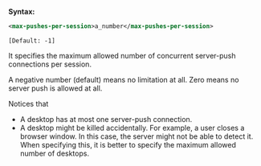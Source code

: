 **Syntax:**

```xml
<max-pushes-per-session>a_number</max-pushes-per-session>
```

`[Default: -1]`

It specifies the maximum allowed number of concurrent server-push
connections per session.

A negative number (default) means no limitation at all. Zero means no
server push is allowed at all.

Notices that

- A desktop has at most one server-push connection.
- A desktop might be killed accidentally. For example, a user closes a
  browser window. In this case, the server might not be able to detect
  it. When specifying this, it is better to specify the maximum allowed
  number of desktops.



